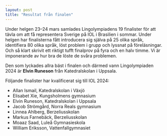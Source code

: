 ```yaml
---
layout: post
title: "Resultat från finalen"
---
```


Under helgen 23–24 mars samlades Lingolympiadens 19 finalister för att tävla om att få representera Sverige på IOL i Brasilien i sommar. Under helgen har finalisterna fått introducera sig själva på 25 olika språk, identifiera 80 olika språk, löst problem i grupp och lyssnat på föreläsningar. Och så klart skrivit ett riktigt tufft finalprov på fyra och en halv timme. Vi är imponerande av hur bra de löste de svåra problemen.

Den som lyckades allra bäst i finalen och därmed vann Lingolympiaden 2024 är **Elvin Runeson** från Katedralskolan i Uppsala.

Följande finalister har kvalificerat sig till IOL 2024:
- Allan Ismail, Katedralskolan i Växjö
- Elisabet Xie, Kungsholmens gymnasium
- Elvin Runeson, Katedralskolan i Uppsala
- Jacob Strömgård, Norra Reals gymnasium
- Linnea Ahlberg, Berzeliusskolan
- Markus Farnebäck, Berzeliusskolan
- Moaaz Saad, Luleå Gymnasieskola
- William Eriksson, Vattenfallgymnasiet